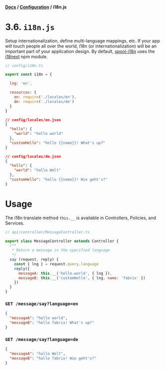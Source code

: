 #### [Docs](../../) / [Configuration](./) / i18n.js

# 3.6. `i18n.js`

Setup internationalization, define multi-language mappings, etc. If your app will touch people all over the world, i18n (or internationalization)
will be an important part of your application design. By default, [spool-i18n](https://github.com/fabrix-app/spool-i18n) uses the [i18next](http://i18next.com/) npm module.

```js
// config/i18n.ts

export const i18n = {

  lng: 'en',

  resources: {
    en: require('./locales/en'),
    de: require('./locales/de')
  }
}
```

```json
// config/locales/en.json
{
  "hello": {
    "world": "hello world"
  },
  "customHello": "hello {{name}}! What's up?"
}
```

```json
// config/locales/de.json
{
  "hello": {
    "world": "hallo Welt"
  },
  "customHello": "hallo {{name}}! Wie geht's?"
}
```

# Usage

The i18n translate method `this.__` is available in Controllers, Policies, and Services.

```js
// api/controller/MessageController.ts

export class MessageController extends Controller {
  /**
   * Return a message in the specified language
   */
  say (request, reply) {
    const { lng } = request.query.language
    reply({
      messageA: this.__('hello.world', { lng }),
      messageB: this.__('customHello', { lng, name: 'fabrix' })
    })
  }
}
```

### `GET /message/say?language=en`

```json
{
  "messageA": "hello world",
  "messageB": "hello fabrix! What's up?"
}
```

### `GET /message/say?language=de`

```json
{
  "messageA": "hallo Welt",
  "messageB": "hallo fabrix! Wie geht's?"
}
```

